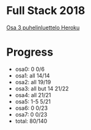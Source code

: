 # Full Stack 2018

[Osa 3 puhelinluettelo Heroku](https://osa3-puhelinluettelo.herokuapp.com/)

# Progress

+ osa0: 0				0/6
+ osa1: all			14/14
+ osa2: all			19/19
+ osa3: all but 14		21/22
+ osa4: all			21/21
+ osa5: 1-5			5/21
+ osa6: 0				0/23
+ osa7: 0				0/23
+ total: 				80/140
